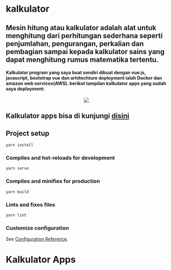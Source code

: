 # kalkulator

## Mesin hitung atau kalkulator adalah alat untuk menghitung dari perhitungan sederhana seperti penjumlahan, pengurangan, perkalian dan pembagian sampai kepada kalkulator sains yang dapat menghitung rumus matematika tertentu. 

#### Kalkulator program yang saya buat sendiri dibuat dengan vue js, javascript, bootstrap vue dan arhitechture deployment ialah Docker dan amazon web services(AWS). berikut tampilan kalkulator apps yang sudah saya deployment:
<p align="center">
  <img src="https://github.com/Adityaudi/kalkulatorVue/blob/master/src/assets/main.png">
</p>

## Kalkulator apps bisa di kunjungi [disini](https://kalkulator.adityaudi.my.id/)

## Project setup
```
yarn install
```

### Compiles and hot-reloads for development
```
yarn serve
```

### Compiles and minifies for production
```
yarn build
```

### Lints and fixes files
```
yarn lint
```

### Customize configuration
See [Configuration Reference](https://cli.vuejs.org/config/).
# Kalkulator Apps
